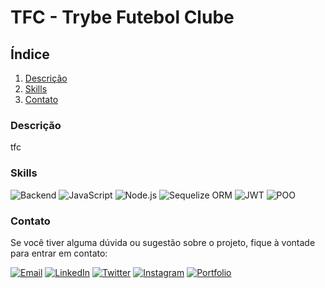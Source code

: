 # TFC - Trybe Futebol Clube

## Índice

1. [Descrição](#descrição)
2. [Skills](#skills)
3. [Contato](#contato)

### Descrição

tfc


### Skills

![Backend](https://img.shields.io/badge/Backend-333333?style=for-the-badge) ![JavaScript](https://img.shields.io/badge/JavaScript-F7DF1E?style=for-the-badge&logo=javascript&logoColor=black) ![Node.js](https://img.shields.io/badge/Node.js-43853D?style=for-the-badge&logo=node.js&logoColor=white) ![Sequelize ORM](https://img.shields.io/badge/Sequelize-52B0E7?style=for-the-badge) ![JWT](https://img.shields.io/badge/JWT-000000?style=for-the-badge) ![POO](https://img.shields.io/badge/POO-333333?style=for-the-badge)

### Contato

Se você tiver alguma dúvida ou sugestão sobre o projeto, fique à vontade para entrar em contato:

[![Email](https://img.shields.io/badge/Email-D14836?style=for-the-badge&logo=gmail&logoColor=white)](mailto:righigordev@gmail.com)
[![LinkedIn](https://img.shields.io/badge/LinkedIn-0077B5?style=for-the-badge&logo=linkedin&logoColor=white)](https://www.linkedin.com/in/igor-righi/) [![Twitter](https://img.shields.io/badge/Twitter-1DA1F2?style=for-the-badge&logo=twitter&logoColor=white)](https://twitter.com/righigor) [![Instagram](https://img.shields.io/badge/Instagram-E4405F?style=for-the-badge&logo=instagram&logoColor=white)](https://www.instagram.com/righigor/) [![Portfolio](https://img.shields.io/badge/Portfolio-9cf?style=for-the-badge&logo=appveyor&logoColor=white)](https://righigordev.netlify.app/)